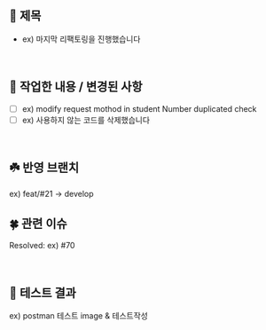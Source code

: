 ## 🌿 제목
- ex) 마지막 리팩토링을 진행했습니다

<br>

## 🌱 작업한 내용 / 변경된 사항
- [ ] ex) modify request mothod in student Number duplicated check
- [ ] ex) 사용하지 않는 코드를 삭제했습니다

<br>

## ☘️ 반영 브랜치
ex) feat/#21 -> develop

## 🍀 관련 이슈
Resolved: ex) #70 

<br>

## 🌵 테스트 결과
ex) postman 테스트 image & 테스트작성
